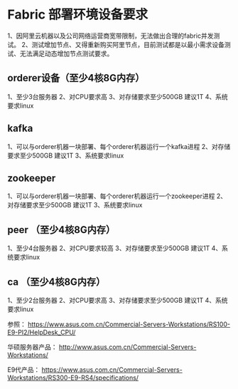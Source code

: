 # Fabric 部署环境设备要求
1、因阿里云机器以及公司网络运营商宽带限制，无法做出合理的fabric并发测试。
2、测试增加节点、又得重新购买阿里节点，目前测试都是以最小需求设备测试、无法满足动态增加节点测试要求。
## orderer设备（至少4核8G内存）
1、至少3台服务器
2、对CPU要求高
3、对存储要求至少500GB 建议1T
4、系统要求linux
## kafka
1、可以与orderer机器一块部署、每个orderer机器运行一个kafka进程
2、对存储要求至少500GB 建议1T
3、系统要求linux
## zookeeper
1、可以与orderer机器一块部署、每个orderer机器运行一个zookeeper进程
2、对存储要求至少500GB 建议1T
3、系统要求linux
## peer （至少4核8G内存）
1、至少4台服务器
2、对CPU要求较高
3、对存储要求至少500GB 建议1T
4、系统要求linux
## ca （至少4核8G内存）
1、至少2台服务器
2、对CPU要求高
3、对存储要求至少500GB 建议1T
4、系统要求linux


参照：
https://www.asus.com.cn/Commercial-Servers-Workstations/RS100-E9-PI2/HelpDesk_CPU/

华硕服务器产品：
http://www.asus.com.cn/Commercial-Servers-Workstations/

E9代产品：
https://www.asus.com.cn/Commercial-Servers-Workstations/RS300-E9-RS4/specifications/
